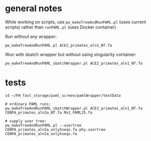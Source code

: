 # general notes

While working on scripts, use `pw_makeTreeAndRunPAML.pl` (uses current scripts) rather than `runPAML.pl` (uses Docker container)

Run without any wrapper:
```
pw_makeTreeAndRunPAML.pl ACE2_primates_aln1_NT.fa
```

Wun with sbatch wrapper but without using singularity container:
```
pw_makeTreeAndRunPAML_sbatchWrapper.pl ACE2_primates_aln1_NT.fa
```

# tests

```
cd ~/FH_fast_storage/paml_screen/pamlWrapper/testData

# ordinary PAML runs:
pw_makeTreeAndRunPAML_sbatchWrapper.pl ACE2_primates_aln1_NT.fa  CENPA_primates_aln2a_NT.fa Mx1_PAML25.fa

# supply user tree:
pw_makeTreeAndRunPAML.pl --usertree CENPA_primates_aln2a_only5seqs.fa.phy.usertree CENPA_primates_aln2a_only5seqs.fa
```
